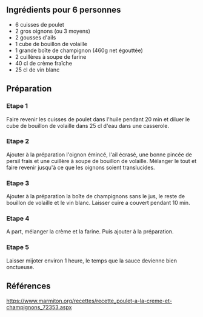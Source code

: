 ## Ingrédients pour 6 personnes

- 6 cuisses de poulet
- 2 gros oignons (ou 3 moyens)
- 2 gousses d'ails
- 1 cube de bouillon de volaille
- 1 grande boîte de champignon (460g net égouttée)
- 2 cuillères à soupe de farine
- 40 cl de crème fraîche
- 25 cl de vin blanc

## Préparation

### Etape 1

Faire revenir les cuisses de poulet dans l'huile pendant 20 min et diluer le cube de bouillon de volaille dans 25 cl d'eau dans une casserole.

### Etape 2

Ajouter à la préparation l'oignon émincé, l'ail écrasé, une bonne pincée de persil frais et une cuillère à soupe de bouillon de volaille. Mélanger le tout et faire revenir jusqu'à ce que les oignons soient translucides.

### Etape 3

Ajouter à la préparation la boîte de champignons sans le jus, le reste de bouillon de volaille et le vin blanc. Laisser cuire a couvert pendant 10 min.

### Etape 4

A part, mélanger la crème et la farine. Puis ajouter à la préparation.

### Etape 5

Laisser mijoter environ 1 heure, le temps que la sauce devienne bien onctueuse.

## Références

https://www.marmiton.org/recettes/recette_poulet-a-la-creme-et-champignons_72353.aspx

